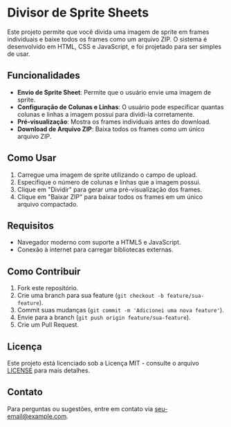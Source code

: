 # Divisor de Sprite Sheets

Este projeto permite que você divida uma imagem de sprite em frames individuais e baixe todos os frames como um arquivo ZIP. O sistema é desenvolvido em HTML, CSS e JavaScript, e foi projetado para ser simples de usar.

## Funcionalidades

- **Envio de Sprite Sheet**: Permite que o usuário envie uma imagem de sprite.
- **Configuração de Colunas e Linhas**: O usuário pode especificar quantas colunas e linhas a imagem possui para dividi-la corretamente.
- **Pré-visualização**: Mostra os frames individuais antes do download.
- **Download de Arquivo ZIP**: Baixa todos os frames como um único arquivo ZIP.

## Como Usar

1. Carregue uma imagem de sprite utilizando o campo de upload.
2. Especifique o número de colunas e linhas que a imagem possui.
3. Clique em "Dividir" para gerar uma pré-visualização dos frames.
4. Clique em "Baixar ZIP" para baixar todos os frames em um único arquivo compactado.

## Requisitos

- Navegador moderno com suporte a HTML5 e JavaScript.
- Conexão à internet para carregar bibliotecas externas.

## Como Contribuir

1. Fork este repositório.
2. Crie uma branch para sua feature (`git checkout -b feature/sua-feature`).
3. Commit suas mudanças (`git commit -m 'Adicionei uma nova feature'`).
4. Envie para a branch (`git push origin feature/sua-feature`).
5. Crie um Pull Request.

## Licença

Este projeto está licenciado sob a Licença MIT - consulte o arquivo [LICENSE](LICENSE) para mais detalhes.

## Contato

Para perguntas ou sugestões, entre em contato via [seu-email@example.com](mailto:seu-email@example.com).


